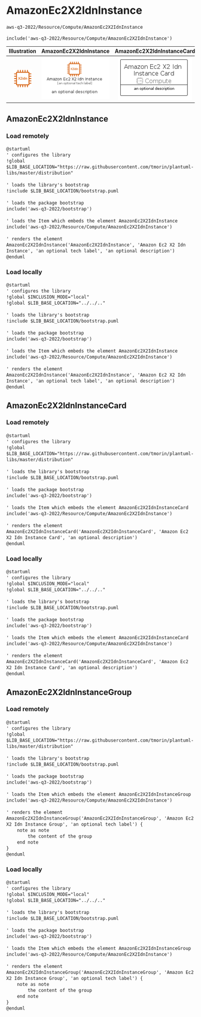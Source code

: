 # AmazonEc2X2IdnInstance


```text
aws-q3-2022/Resource/Compute/AmazonEc2X2IdnInstance
```

```text
include('aws-q3-2022/Resource/Compute/AmazonEc2X2IdnInstance')
```



| Illustration | AmazonEc2X2IdnInstance | AmazonEc2X2IdnInstanceCard | AmazonEc2X2IdnInstanceGroup |
| :---: | :---: | :---: | :---: |
| ![illustration for Illustration](../../../aws-q3-2022/Resource/Compute/AmazonEc2X2IdnInstance.png) | ![illustration for AmazonEc2X2IdnInstance](../../../aws-q3-2022/Resource/Compute/AmazonEc2X2IdnInstance.Local.png) | ![illustration for AmazonEc2X2IdnInstanceCard](../../../aws-q3-2022/Resource/Compute/AmazonEc2X2IdnInstanceCard.Local.png) | ![illustration for AmazonEc2X2IdnInstanceGroup](../../../aws-q3-2022/Resource/Compute/AmazonEc2X2IdnInstanceGroup.Local.png) |




## AmazonEc2X2IdnInstance

### Load remotely
```plantuml
@startuml
' configures the library
!global $LIB_BASE_LOCATION="https://raw.githubusercontent.com/tmorin/plantuml-libs/master/distribution"

' loads the library's bootstrap
!include $LIB_BASE_LOCATION/bootstrap.puml

' loads the package bootstrap
include('aws-q3-2022/bootstrap')

' loads the Item which embeds the element AmazonEc2X2IdnInstance
include('aws-q3-2022/Resource/Compute/AmazonEc2X2IdnInstance')

' renders the element
AmazonEc2X2IdnInstance('AmazonEc2X2IdnInstance', 'Amazon Ec2 X2 Idn Instance', 'an optional tech label', 'an optional description')
@enduml
```

### Load locally
```plantuml
@startuml
' configures the library
!global $INCLUSION_MODE="local"
!global $LIB_BASE_LOCATION="../../.."

' loads the library's bootstrap
!include $LIB_BASE_LOCATION/bootstrap.puml

' loads the package bootstrap
include('aws-q3-2022/bootstrap')

' loads the Item which embeds the element AmazonEc2X2IdnInstance
include('aws-q3-2022/Resource/Compute/AmazonEc2X2IdnInstance')

' renders the element
AmazonEc2X2IdnInstance('AmazonEc2X2IdnInstance', 'Amazon Ec2 X2 Idn Instance', 'an optional tech label', 'an optional description')
@enduml
```

## AmazonEc2X2IdnInstanceCard

### Load remotely
```plantuml
@startuml
' configures the library
!global $LIB_BASE_LOCATION="https://raw.githubusercontent.com/tmorin/plantuml-libs/master/distribution"

' loads the library's bootstrap
!include $LIB_BASE_LOCATION/bootstrap.puml

' loads the package bootstrap
include('aws-q3-2022/bootstrap')

' loads the Item which embeds the element AmazonEc2X2IdnInstanceCard
include('aws-q3-2022/Resource/Compute/AmazonEc2X2IdnInstance')

' renders the element
AmazonEc2X2IdnInstanceCard('AmazonEc2X2IdnInstanceCard', 'Amazon Ec2 X2 Idn Instance Card', 'an optional description')
@enduml
```

### Load locally
```plantuml
@startuml
' configures the library
!global $INCLUSION_MODE="local"
!global $LIB_BASE_LOCATION="../../.."

' loads the library's bootstrap
!include $LIB_BASE_LOCATION/bootstrap.puml

' loads the package bootstrap
include('aws-q3-2022/bootstrap')

' loads the Item which embeds the element AmazonEc2X2IdnInstanceCard
include('aws-q3-2022/Resource/Compute/AmazonEc2X2IdnInstance')

' renders the element
AmazonEc2X2IdnInstanceCard('AmazonEc2X2IdnInstanceCard', 'Amazon Ec2 X2 Idn Instance Card', 'an optional description')
@enduml
```

## AmazonEc2X2IdnInstanceGroup

### Load remotely
```plantuml
@startuml
' configures the library
!global $LIB_BASE_LOCATION="https://raw.githubusercontent.com/tmorin/plantuml-libs/master/distribution"

' loads the library's bootstrap
!include $LIB_BASE_LOCATION/bootstrap.puml

' loads the package bootstrap
include('aws-q3-2022/bootstrap')

' loads the Item which embeds the element AmazonEc2X2IdnInstanceGroup
include('aws-q3-2022/Resource/Compute/AmazonEc2X2IdnInstance')

' renders the element
AmazonEc2X2IdnInstanceGroup('AmazonEc2X2IdnInstanceGroup', 'Amazon Ec2 X2 Idn Instance Group', 'an optional tech label') {
    note as note
        the content of the group
    end note
}
@enduml
```

### Load locally
```plantuml
@startuml
' configures the library
!global $INCLUSION_MODE="local"
!global $LIB_BASE_LOCATION="../../.."

' loads the library's bootstrap
!include $LIB_BASE_LOCATION/bootstrap.puml

' loads the package bootstrap
include('aws-q3-2022/bootstrap')

' loads the Item which embeds the element AmazonEc2X2IdnInstanceGroup
include('aws-q3-2022/Resource/Compute/AmazonEc2X2IdnInstance')

' renders the element
AmazonEc2X2IdnInstanceGroup('AmazonEc2X2IdnInstanceGroup', 'Amazon Ec2 X2 Idn Instance Group', 'an optional tech label') {
    note as note
        the content of the group
    end note
}
@enduml
```

